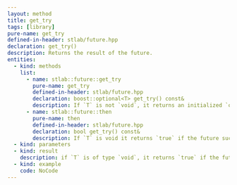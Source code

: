 ```yaml
---
layout: method
title: get_try
tags: [library]
pure-name: get_try
defined-in-header: stlab/future.hpp 
declaration: get_try()
description: Returns the result of the future.
entities:
  - kind: methods
    list:
      - name: stlab::future::get_try
        pure-name: get_try
        defined-in-header: stlab/future.hpp 
        declaration: boost::optional<T> get_try() const&
        description: If `T` is not `void`, it returns an initialized `optional` if the future has succeeded, otherwise an empty `optional<T>`. In case that an error occured it rethrows the captured exception.
      - name: stlab::future::then
        pure-name: then
        defined-in-header: stlab/future.hpp 
        declaration: bool get_try() const&
        description: If `T` is void it returns `true` if the future succeeded, otherwise `false`. In case that an error occured it rethrows the captured exception.
  - kind: parameters
  - kind: result
    description: if `T` is of type `void`, it returns `true` if the future is fulfiled; if `T` is a non-`void` type then it returns an `optional<T>` with the result of the future if the future is already fulfilled, otherwise an empty `optional<T>`
  - kind: example
    code: NoCode
---
```

